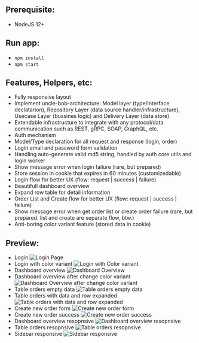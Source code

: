 ## Prerequisite:

- NodeJS 12+

## Run app:

- `npm install`
- `npm start`

## Features, Helpers, etc:

- Fully responsive layout
- Implement uncle-bob-architecture: Model layer (type/interface declatarion), Repository Layer (data source handler/infrastructure), Usecase Layer (bussines logic) and Delivery Layer (data store)
- Extendable infrastructure to integrate with any protocol/data communication such as REST, gRPC, SOAP, GraphQL, etc.
- Auth mechanism
- Model/Type declaration for all request and response (login, order)
- Login email and password form validation
- Handling auto-generate valid md5 string, handled by auth core utils and login worker
- Show message error when login failure (rare, but prepared)
- Store session in cookie that expires in 60 minutes (customizedable)
- Login flow for better UX (flow: request | success | failure)
- Beautifull dashboard overview
- Expand row table for detail information
- Order List and Create flow for better UX (flow: request | success | failure)
- Show message error when get order list or create order failure (rare, but prepared. list and create are separate flow, btw.)
- Anti-boring color variant feature (stored data in cookie)

## Preview:

- Login
  ![Login Page](docs/images/1.png)
- Login with color variant
  ![Login with Color variant](docs/images/2.png)
- Dashboard overview
  ![Dashboard Overview](docs/images/3.png)
- Dashboard overview after change color variant
  ![Dashboard Overview after change color variant](docs/images/4.png)
- Table orders empty data
  ![Table orders empty data](docs/images/5.png)
- Table orders with data and row expanded
  ![Table orders with data and row expanded](docs/images/6.png)
- Create new order form
  ![Create new order form](docs/images/7.png)
- Create new order success
  ![Create new order success](docs/images/8.png)
- Dashboard overview resopnsive
  ![Dashboard overview resopnsive](docs/images/9.png)
- Table orders resopnsive
  ![Table orders resopnsive](docs/images/10.png)
- Sidebar responsive
  ![Sidebar responsive](docs/images/11.png)
